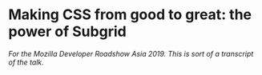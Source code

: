 # Making CSS from good to great: the power of Subgrid

*For the Mozilla Developer Roadshow Asia 2019. This is sort of a transcript of the talk.*

